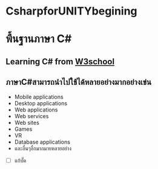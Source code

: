 # CsharpforUNITYbegining

<h1> พื้นฐานภาษา C#   </h1>
<h2>Learning C# from  <a href="https://www.w3schools.com/cs/index.php">W3school</a></h2>

<h2>ภาษาC#สามารถนำไปใช้ได้หลายอย่างมากอย่างเข่น</h2> 
<ul>
<li>Mobile applications</li>
<li>Desktop applications</li>
<li>Web applications</li>
<li>Web services</li>
<li>Web sites</li>
<li>Games</li>
<li>VR</li>
<li>Database applications</li>
  <li>และอื่นๆอื่กมากมายหลายอย่าง</li>
</ul>

- [ ] แก้บั๊ค

